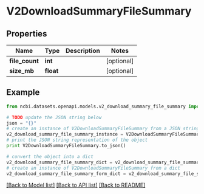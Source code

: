# V2DownloadSummaryFileSummary


## Properties

Name | Type | Description | Notes
------------ | ------------- | ------------- | -------------
**file_count** | **int** |  | [optional] 
**size_mb** | **float** |  | [optional] 

## Example

```python
from ncbi.datasets.openapi.models.v2_download_summary_file_summary import V2DownloadSummaryFileSummary

# TODO update the JSON string below
json = "{}"
# create an instance of V2DownloadSummaryFileSummary from a JSON string
v2_download_summary_file_summary_instance = V2DownloadSummaryFileSummary.from_json(json)
# print the JSON string representation of the object
print V2DownloadSummaryFileSummary.to_json()

# convert the object into a dict
v2_download_summary_file_summary_dict = v2_download_summary_file_summary_instance.to_dict()
# create an instance of V2DownloadSummaryFileSummary from a dict
v2_download_summary_file_summary_form_dict = v2_download_summary_file_summary.from_dict(v2_download_summary_file_summary_dict)
```
[[Back to Model list]](../README.md#documentation-for-models) [[Back to API list]](../README.md#documentation-for-api-endpoints) [[Back to README]](../README.md)


